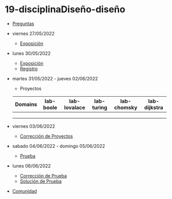 # 19-disciplinaDiseño-diseño

- [Preguntas](https://escuela.it/master-programacion-diseno-software)
- viernes 27/05/2022
  - [Exposición](https://escuela.it/master-programacion-diseno-software)
- lunes 30/05/2022
  - [Exposición](https://escuela.it/master-programacion-diseno-software)
  - [Registro](https://forms.gle/pA2QvsW32P4KtTD77)
- martes 31/05/2022 - jueves 02/06/2022
  - Proyectos
  
  |Domains|lab-boole|lab-lovalace|lab-turing|lab-chomsky|lab-dijkstra|
  |-------|---------|------------|----------|-----------|--------------|
  |       |         |            |          |           |              |
  |       |         |            |          |           |              |
  |       |         |            |          |           |              |
- viernes 03/06/2022
  - [Corrección de Proyectos](https://escuela.it/master-programacion-diseno-software)
- sabado 04/06/2022 - domingo 05/06/2022
  - [Prueba](https://forms.gle/hB9UJoN2PYiexctH8)
- lunes 06/06/2022
  - [Corrección de Prueba](https://escuela.it/master-programacion-diseno-software)
  - [Solución de Prueba](https://docs.google.com/spreadsheets/d/1Uwtqa5VdD5wK2X7eLgkS6_th16aPnsW8pa5Ft2TyLPo/edit#gid=0)
- [Comunidad](https://app.slack.com/client/T02S3KYD464/C02TWFRPBV1)